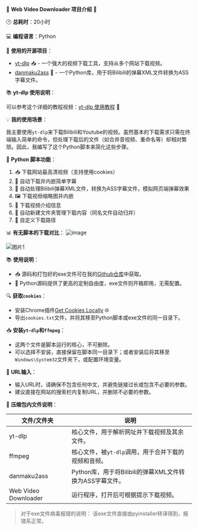 🎉 **Web Video Downloader 项目介绍** 🎉

🕒 **总耗时**：20小时

💻 **编程语言**：Python

🌟 **使用的开源项目**：

- [yt-dlp](https://github.com/yt-dlp/yt-dlp) 📥 - 一个强大的视频下载工具，支持从多个网站下载视频。
- [danmaku2ass](https://github.com/m13253/danmaku2ass) 📝 - 一个Python库，用于将Bilibili的弹幕XML文件转换为ASS字幕文件。

📚 **yt-dlp 使用说明**：

可以参考这个详细的教程视频：[yt-dlp 使用教程](https://www.bilibili.com/video/BV1A2DVY2EC5/?spm_id_from=333.999.0.0) 🎥

💡 **我的使用场景**：

我主要使用`yt-dlp`来下载Bilibili和Youtube的视频。虽然基本的下载需求只需在终端输入简单的命令，但处理下载后的文件（如合并音视频、重命名等）却相对繁琐。因此，我编写了这个Python脚本来简化这些步骤。

📝 **Python 脚本功能**：

1. 📥 下载网站最高清视频（支持使用cookies）
2. 📜 自动下载并内嵌简单字幕
3. 💬 自动处理Bilibili弹幕XML文件，转换为ASS字幕文件，模拟网页端弹幕效果
4. 🖼️ 下载视频缩略图并内嵌
5. 📝 下载视频介绍信息
6. 📁 自动新建文件夹管理下载内容（同名文件自动归并）
7. 📍 自定义下载路径

📊 **有无脚本的下载对比**：
![image](https://github.com/user-attachments/assets/e8cd2b51-9228-439d-b78c-e6b2bfa7fb37)

![图片1](https://github.com/user-attachments/assets/ae3b2998-2b3e-47f8-81f6-ec207731d33b)

📚 **使用说明**：

- 📥 源码和打包好的exe文件可在我的[Github仓库](https://github.com/Senquan007/WebVideoDownloader/releases/)中获取。
- 📝 Python源码提供了更高的定制自由度，exe文件则开箱即用，无需配置。

🔍 **获取`cookies`**：

- 安装Chrome插件[Get Cookies Locally](https://chromewebstore.google.com/detail/get-cookiestxt-locally/cclelndahbckbenkjhflpdbgdldlbecc?hl=en) 🌐
- 导出`cookies.txt`文件，并将其移至Python脚本或exe文件的同一目录下。

📥 **安装`yt-dlp`和`ffmpeg`**：

- 这两个文件是脚本运行的核心，不可删除。
- 可以选择不安装，直接保留在脚本同一目录下；或者安装后将其移至`Windows\System32`文件夹下，或配置环境变量。

🔗 **URL输入**：

- 输入URL时，请确保不包含任何中文，并避免链接过长或包含不必要的参数。
- 建议直接在网站的搜索栏内复制URL，并删除不必要的参数。

📁 **压缩包内文件说明**：

| 文件/文件夹 | 说明 |
| --- | --- |
| yt-dlp | 核心文件，用于解析网址并下载视频及其余文件。 |
| ffmpeg | 核心文件，被`yt-dlp`调用，用于合并下载的视频和音频。 |
| danmaku2ass | Python库，用于将Bilibili的弹幕XML文件转换为ASS字幕文件。 |
| Web Video Downloader | 运行程序，打开后可根据提示下载视频。 |

>对于exe文件病毒报错的说明：
>该exe文件直接由pyinstaller转译得到，报错系正常。
